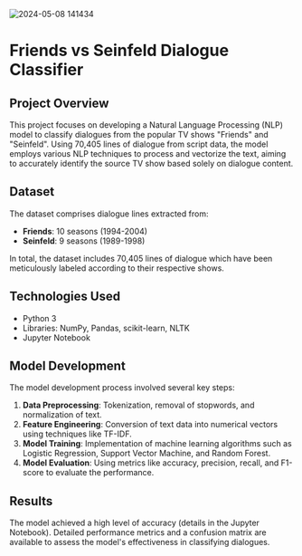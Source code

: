 ![2024-05-08 141434](https://github.com/Asanta4/NLP-Seinfeld-or-Friends/assets/136238984/450ae644-af5c-46a7-adfb-59b5d1630741)

# Friends vs Seinfeld Dialogue Classifier

## Project Overview
This project focuses on developing a Natural Language Processing (NLP) model to classify dialogues from the popular TV shows "Friends" and "Seinfeld". Using 70,405 lines of dialogue from script data, the model employs various NLP techniques to process and vectorize the text, aiming to accurately identify the source TV show based solely on dialogue content.

## Dataset
The dataset comprises dialogue lines extracted from:
- **Friends**: 10 seasons (1994-2004)
- **Seinfeld**: 9 seasons (1989-1998)

In total, the dataset includes 70,405 lines of dialogue which have been meticulously labeled according to their respective shows.

## Technologies Used
- Python 3
- Libraries: NumPy, Pandas, scikit-learn, NLTK
- Jupyter Notebook

## Model Development
The model development process involved several key steps:
1. **Data Preprocessing**: Tokenization, removal of stopwords, and normalization of text.
2. **Feature Engineering**: Conversion of text data into numerical vectors using techniques like TF-IDF.
3. **Model Training**: Implementation of machine learning algorithms such as Logistic Regression, Support Vector Machine, and Random Forest.
4. **Model Evaluation**: Using metrics like accuracy, precision, recall, and F1-score to evaluate the performance.

## Results
The model achieved a high level of accuracy (details in the Jupyter Notebook). Detailed performance metrics and a confusion matrix are available to assess the model's effectiveness in classifying dialogues.
